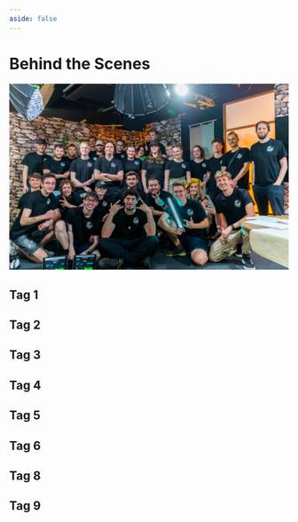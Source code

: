```yaml
---
aside: false
---
```

<script setup lang="ts">
import Gallery from '../code/components/Gallery.vue';

// this is necessary because the glob import doesn't support variables
const day1 = import.meta.glob('/assets/bts/tag1/*.webp', { eager: true, import: 'default' });
const day2 = import.meta.glob('/assets/bts/tag2/*.webp', { eager: true, import: 'default' });
const day3 = import.meta.glob('/assets/bts/tag3/*.webp', { eager: true, import: 'default' });
const day4 = import.meta.glob('/assets/bts/tag4/*.webp', { eager: true, import: 'default' });
const day5 = import.meta.glob('/assets/bts/tag5/*.webp', { eager: true, import: 'default' });
const day6 = import.meta.glob('/assets/bts/tag6/*.webp', { eager: true, import: 'default' });
const day8 = import.meta.glob('/assets/bts/tag8/*.webp', { eager: true, import: 'default' });
const day9 = import.meta.glob('/assets/bts/tag9/*.webp', { eager: true, import: 'default' });

const data = {
  day1: Object.values(day1),
  day2: Object.values(day2),
  day3: Object.values(day3),
  day4: Object.values(day4),
  day5: Object.values(day5),
  day6: Object.values(day6),
  day8: Object.values(day8),
  day9: Object.values(day9),
}
</script>
# Behind the Scenes

![Gruppenbild](/images/gruppenbild.webp)

## Tag 1

<Gallery :items="data['day1']" />

## Tag 2

<Gallery :items="data['day2']" />

## Tag 3

<Gallery :items="data['day3']" />

## Tag 4

<Gallery :items="data['day4']" />

## Tag 5

<Gallery :items="data['day5']" />

## Tag 6

<Gallery :items="data['day6']" />

## Tag 8

<Gallery :items="data['day8']" />

## Tag 9

<Gallery :items="data['day9']" />
